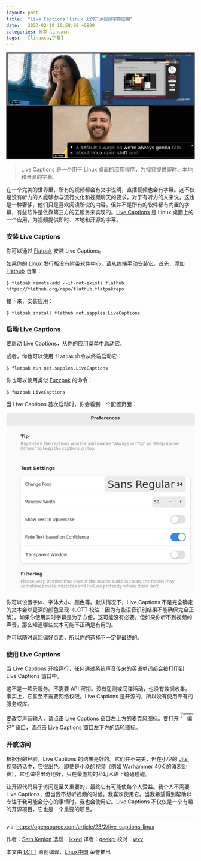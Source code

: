 ```yaml
---
layout: post
title:	"Live Captions：Linux 上的开源视频字幕应用"
date:	2023-02-19 10:58:00 +0800 
categories:	分享 linuxcn 
tags:	[linuxcn,字幕]
---
```



![](/Asserts/Images/album/202302/19/105843wbyojjof4yypyo6b.jpg)



> 
> Live Captions 是一个用于 Linux 桌面的应用程序，为视频提供即时、本地和开源的字幕。
> 
> 
> 


在一个完美的世界里，所有的视频都会有文字说明，直播视频也会有字幕。这不仅是没有听力的人能够参与流行文化和视频聊天的要求，对于有听力的人来说，这也是一种奢侈，他们只是喜欢阅读所说的内容。但并不是所有的软件都有内置的字幕，有些软件是依靠第三方的云服务来实现的。[Live Captions](https://github.com/abb128/LiveCaptions) 是 Linux 桌面上的一个应用，为视频提供即时、本地和开源的字幕。


### 安装 Live Captions


你可以通过 [Flatpak](https://opensource.com/article/21/11/install-flatpak-linux) 安装 Live Captions。


如果你的 Linux 发行版没有附带软件中心，请从终端手动安装它。首先，添加 [Flathub](https://flathub.org/apps/details/net.sapples.LiveCaptions) 仓库：



```
$ flatpak remote-add --if-not-exists flathub https://flathub.org/repo/flathub.flatpakrepo

```

接下来，安装应用：



```
$ flatpak install flathub net.sapples.LiveCaptions

```

### 启动 Live Captions


要启动 Live Captions，从你的应用菜单中启动它。


或者，你也可以使用 `flatpak` 命令从终端启动它：



```
$ flatpak run net.sapples.LiveCaptions

```

你也可以使用类似 [Fuzzpak](https://www.redhat.com/sysadmin/launch-flatpaks-terminal-fuzzpak) 的命令：



```
$ fuzzpak LiveCaptions

```

当 Live Captions 首次启动时，你会看到一个配置页面：


![preferences in Live Captions.](/Asserts/Images/album/202302/19/105924bdacjawgykzjyllk.jpg)


你可以设置字体、字体大小、颜色等。默认情况下，Live Captions 不是完全确定的文本会以更深的颜色呈现（LCTT 校注：因为有些语音识别结果不能确保完全正确）。如果你使用实时字幕是为了方便，这可能没有必要，但如果你听不到视频的声音，那么知道哪些文本可能不正确是有用的。


你可以随时返回偏好页面，所以你的选择不一定是最终的。


### 使用 Live Captions


当 Live Captions 开始运行，任何通过系统声音传来的英语单词都会被打印到 Live Captions 窗口中。


这不是一项云服务。不需要 API 密钥。没有遥测或间谍活动，也没有数据收集。事实上，它甚至不需要网络权限。Live Captions 是开源的，所以没有使用专有的服务或库。


要改变声音输入，请点击 Live Captions 窗口左上方的麦克风图标。要打开 “<ruby> 偏好 <rt>  Preferences </rt></ruby>” 窗口，请点击 Live Captions 窗口左下方的齿轮图标。


### 开放访问


根据我的经验，Live Captions 的结果是好的。它们并不完美，但在小型的 [Jitsi 视频通话](https://opensource.com/article/21/9/alternatives-zoom)中，它很出色。即使是小众的视频（例如 Warhammer 40K 的激烈比赛），它也做得出奇地好，只在最虚构的科幻术语上磕磕碰碰。


让开源代码易于访问是至关重要的，最终它有可能使每个人受益。我个人不需要 Live Captions，但当我不想听视频的时候，我喜欢使用它。当我希望得到帮助以专注于我可能会分心的事情时，我也会使用它。Live Captions 不仅仅是一个有趣的开源项目，它也是一个重要的项目。




---


via: <https://opensource.com/article/23/2/live-captions-linux>


作者：[Seth Kenlon](https://opensource.com/users/seth) 选题：[lkxed](https://github.com/lkxed) 译者：[geekpi](https://github.com/geekpi) 校对：[wxy](https://github.com/wxy)


本文由 [LCTT](https://github.com/LCTT/TranslateProject) 原创编译，[Linux中国](https://linux.cn/) 荣誉推出
